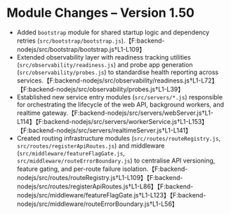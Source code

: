 # Module Changes – Version 1.50

- Added `bootstrap` module for shared startup logic and dependency retries (`src/bootstrap/bootstrap.js`).【F:backend-nodejs/src/bootstrap/bootstrap.js†L1-L109】
- Extended observability layer with readiness tracking utilities (`src/observability/readiness.js`) and probe app generation (`src/observability/probes.js`) to standardise health reporting across services.【F:backend-nodejs/src/observability/readiness.js†L1-L72】【F:backend-nodejs/src/observability/probes.js†L1-L39】
- Established new service entry modules (`src/servers/*.js`) responsible for orchestrating the lifecycle of the web API, background workers, and realtime gateway.【F:backend-nodejs/src/servers/webServer.js†L1-L114】【F:backend-nodejs/src/servers/workerService.js†L1-L153】【F:backend-nodejs/src/servers/realtimeServer.js†L1-L141】
- Created routing infrastructure modules (`src/routes/routeRegistry.js`, `src/routes/registerApiRoutes.js`) and middleware (`src/middleware/featureFlagGate.js`, `src/middleware/routeErrorBoundary.js`) to centralise API versioning, feature gating, and per-route failure isolation.【F:backend-nodejs/src/routes/routeRegistry.js†L1-L109】【F:backend-nodejs/src/routes/registerApiRoutes.js†L1-L86】【F:backend-nodejs/src/middleware/featureFlagGate.js†L1-L123】【F:backend-nodejs/src/middleware/routeErrorBoundary.js†L1-L56】
